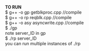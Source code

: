 <b>TO RUN</b> <br>
$ g++ -o gp getblkproc.cpp  //compile <br>
$ g++ -o rp reqblk.cpp  //compile <br>
$ g++ -o asy asyncwrite.cpp //compile <br>
$ ./gp <br>
note server_ID in gp <br>
$ ./rp server_ID <br>
you can run multiple instances of ./rp 
